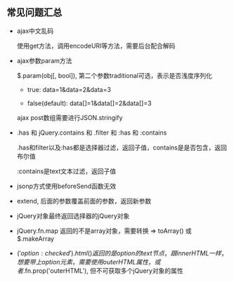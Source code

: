 ## 常见问题汇总

* ajax中文乱码  

  使用get方法，调用encodeURI等方法，需要后台配合解码

* ajax参数param方法  

  $.param(obj[, bool]), 第二个参数traditional可选，表示是否浅度序列化

    - true: data=1&data=2&data=3

    - false(default): data[]=1&data[]=2&data[]=3  

  ajax post数组需要进行JSON.stringify

* .has 和 jQuery.contains 和 .filter 和 :has 和 :contains

  .has和filter以及:has都是选择器过滤，返回子值，contains是是否包含，返回布尔值  

  :contains是text文本过滤，返回子值

* jsonp方式使用beforeSend函数无效

* extend, 后面的参数覆盖前面的参数，返回新参数

* jQuery对象最终返回选择器的jQuery对象

* jQuery.fn.map 返回的不是array对象，需要转换 => toArray() 或 $.makeArray

* $('option:checked').html() 返回的是option的text节点，跟innerHTML一样，想要带上option元素，需要使用outerHTML属性，或者$.fn.prop('outerHTML'), 但不可获取多个jQuery对象的属性
